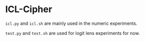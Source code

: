 # ICL-Cipher

``icl.py`` and ``icl.sh`` are mainly used in the numeric experiments.

``test.py`` and ``test.sh`` are used for logit lens experiments for now.
